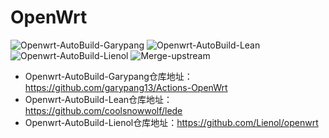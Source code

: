# OpenWrt
![Openwrt-AutoBuild-Garypang](https://github.com/vison-v/OpenWrt/workflows/Openwrt-AutoBuild-Garypang/badge.svg)
![Openwrt-AutoBuild-Lean](https://github.com/vison-v/OpenWrt/workflows/Openwrt-AutoBuild-Lean/badge.svg)
![Openwrt-AutoBuild-Lienol](https://github.com/vison-v/OpenWrt/workflows/Openwrt-AutoBuild-Lienol/badge.svg)
![Merge-upstream](https://github.com/vison-v/OpenWrt/workflows/Merge-upstream/badge.svg)

+ Openwrt-AutoBuild-Garypang仓库地址：https://github.com/garypang13/Actions-OpenWrt
+ Openwrt-AutoBuild-Lean仓库地址：https://github.com/coolsnowwolf/lede
+ Openwrt-AutoBuild-Lienol仓库地址：https://github.com/Lienol/openwrt
